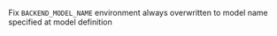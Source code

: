 Fix `BACKEND_MODEL_NAME` environment always overwritten to model name specified at model definition
